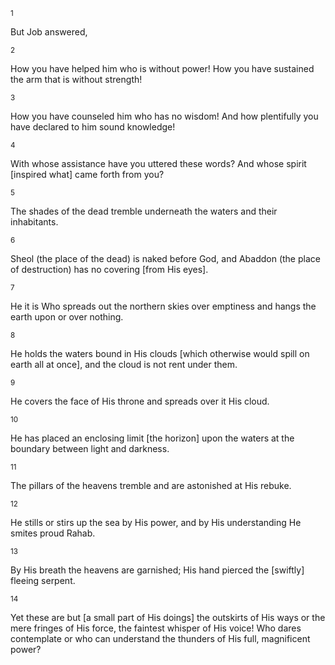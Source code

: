 <sup>1</sup> 

But Job answered, 

<sup>2</sup> 

How you have helped him who is without power! How you have sustained the arm that is without strength! 

<sup>3</sup> 

How you have counseled him who has no wisdom! And how plentifully you have declared to him sound knowledge! 

<sup>4</sup> 

With whose assistance have you uttered these words? And whose spirit [inspired what] came forth from you? 

<sup>5</sup> 

The shades of the dead tremble underneath the waters and their inhabitants. 

<sup>6</sup> 

Sheol (the place of the dead) is naked before God, and Abaddon (the place of destruction) has no covering [from His eyes]. 

<sup>7</sup> 

He it is Who spreads out the northern skies over emptiness and hangs the earth upon or over nothing. 

<sup>8</sup> 

He holds the waters bound in His clouds [which otherwise would spill on earth all at once], and the cloud is not rent under them. 

<sup>9</sup> 

He covers the face of His throne and spreads over it His cloud. 

<sup>10</sup> 

He has placed an enclosing limit [the horizon] upon the waters at the boundary between light and darkness. 

<sup>11</sup> 

The pillars of the heavens tremble and are astonished at His rebuke. 

<sup>12</sup> 

He stills or stirs up the sea by His power, and by His understanding He smites proud Rahab. 

<sup>13</sup> 

By His breath the heavens are garnished; His hand pierced the [swiftly] fleeing serpent. 

<sup>14</sup> 

Yet these are but [a small part of His doings] the outskirts of His ways or the mere fringes of His force, the faintest whisper of His voice! Who dares contemplate or who can understand the thunders of His full, magnificent power?